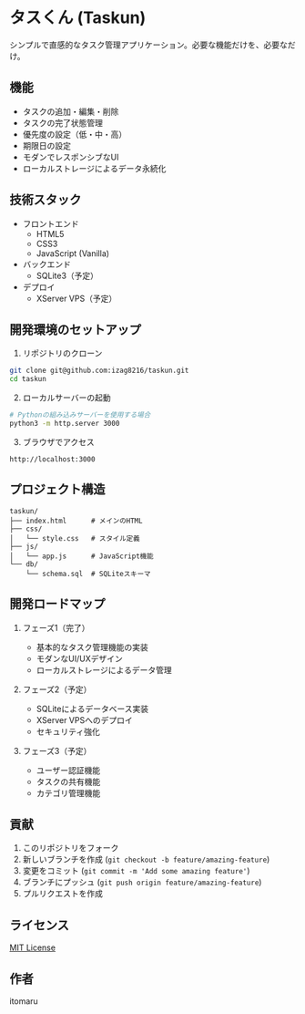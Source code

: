 # タスくん (Taskun)

シンプルで直感的なタスク管理アプリケーション。必要な機能だけを、必要なだけ。

## 機能

- タスクの追加・編集・削除
- タスクの完了状態管理
- 優先度の設定（低・中・高）
- 期限日の設定
- モダンでレスポンシブなUI
- ローカルストレージによるデータ永続化

## 技術スタック

- フロントエンド
  - HTML5
  - CSS3
  - JavaScript (Vanilla)
- バックエンド
  - SQLite3（予定）
- デプロイ
  - XServer VPS（予定）

## 開発環境のセットアップ

1. リポジトリのクローン

```bash
git clone git@github.com:izag8216/taskun.git
cd taskun
```

2. ローカルサーバーの起動

```bash
# Pythonの組み込みサーバーを使用する場合
python3 -m http.server 3000
```

3. ブラウザでアクセス

```
http://localhost:3000
```

## プロジェクト構造

```
taskun/
├── index.html      # メインのHTML
├── css/
│   └── style.css   # スタイル定義
├── js/
│   └── app.js      # JavaScript機能
└── db/
    └── schema.sql  # SQLiteスキーマ
```

## 開発ロードマップ

1. フェーズ1（完了）

   - 基本的なタスク管理機能の実装
   - モダンなUI/UXデザイン
   - ローカルストレージによるデータ管理

2. フェーズ2（予定）

   - SQLiteによるデータベース実装
   - XServer VPSへのデプロイ
   - セキュリティ強化

3. フェーズ3（予定）
   - ユーザー認証機能
   - タスクの共有機能
   - カテゴリ管理機能

## 貢献

1. このリポジトリをフォーク
2. 新しいブランチを作成 (`git checkout -b feature/amazing-feature`)
3. 変更をコミット (`git commit -m 'Add some amazing feature'`)
4. ブランチにプッシュ (`git push origin feature/amazing-feature`)
5. プルリクエストを作成

## ライセンス

[MIT License](LICENSE)

## 作者

itomaru
